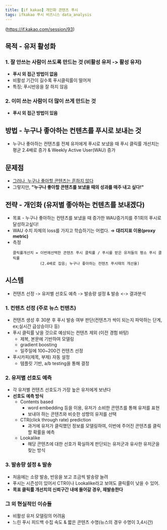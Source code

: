 ```yaml
---
title: [if kakao] 개인화 콘텐츠 푸시
tags: ifkakao 푸시 비즈니스 data_analysis
---
```




(https://if.kakao.com/session/93)

## 목적 - 유저 활성화

### 1. 잘 안쓰는 사람이 쓰도록 만드는 것 (비활성 유저 -> 활성 유저)
- **푸시 외 접근 방법이 없음**
- 비활성 기간이 길수록 푸시클릭률이 떨어져
- 특징; 푸시반응을 잘 하지 않음

### 2. 이미 쓰는 사람이 더 많이 쓰게 만드는 것
-  **푸시 외 접근 방법이 있음**

## 방법 - 누구나 좋아하는 컨텐츠를 푸시로 보내는 것
- 누구나 좋아하는 컨텐츠를 전체 유저에게 푸시로 보냈을 때 푸시 클릭률 개선치는 평균 2.4배로 증가 & Weekly Active User(WAU) 증가

## 문제점
- <u>그러나, 누구나 좋아할 콘텐츠는 흔하지 않다</u>
- 그렇지만, **"누구나 좋아할 콘텐츠를 보냈을 때의 성과를 매주 내고 싶다!"**

## 전략 - 개인화 (유저별 좋아하는 컨텐츠를 보내겠다)
- 목표 - 누구나 좋아하는 컨텐츠를 보냈을 때 증가한 WAU증가치를 주1회의 푸시로 달성하고싶다!
- WAU 수치 자체의 loss를 가지고 학습하기는 어렵다. ⇒ **대리지표 이용(proxy metric)**
- 측정
	```
	클릭률개선치 = 이번에선택한 콘텐츠 푸시 클릭률 / 푸시를 받은 유저들의 평소 푸시 클릭률
				(2.4배로 잡음; 누구나 좋아하는 컨텐츠 푸시때의 개선율)
	```
## 시스템
- 컨텐츠 선정 -> 유저별 선호도 예측 -> 발송량 설정 & 발송 <-> 결과분석

### 1.  컨텐츠 선정 (주로 뉴스 컨텐츠)
-   컨텐츠 생성 후 30분 후 푸시 발송 여부 판단(컨텐츠가 싹이 되는지 파악하는 단계, ex;실시간 급상승이다 등)
-   푸시 클릭률 낮을 것으로 예상되는 컨텐츠 제외 (이전 경험 바탕)
    -  제복, 본문에 기반하여 모델링 
    -  gradient boosting
    - 일주일에 100~200건 컨텐츠 선정
-   푸시카피(제목, 부제) 자동 설정    
    -   템플릿 기반, a/b testing을 통해 결정
        
### 2. 유저별 선호도 예측
- 각 유저별 컨텐츠 선호도가 가장 높은 유저에게 보낸다    
- **선호도 예측 방식**
	- Contents based
	    - word embedding 등을 이용, 유저가 소비한 콘텐츠를 통해 유저를 표현
        - 보내야 하는 콘텐츠와 비슷한 성향의 유저를 선택
    -   CTR(click through rate) prediction        
        - 과거에 유저가 클릭했던 정보를 모델링하여, 이번에 주어진 콘텐츠를 클릭할 확률을 예측
    -   Lookalike
	    - 해당 콘텐츠에 대한 선호가 확실하게 판단되는 유저군과 유사한 유저군을 찾는 방식
           
### 3. 발송량 설정 & 발송
- 처음에는 소량 발송, 반응을 보고 조금씩 발송량 늘려
- 푸시는 시즌성이 있어서 CTR이나 Lookalike라고 보여도 클릭률이 낮을 수 있어.
- **목표 클릭률 개선치의 신뢰구간 내에 들어갈 경우, 재발송한다**
    
### 그 외 현실적인 이슈들
-   비활성 유저 모델링의 어려움
-   느린 푸시 피드백 수집 속도 & 짧은 콘텐츠 수명(뉴스의 경우 수명이 3,4시간)
